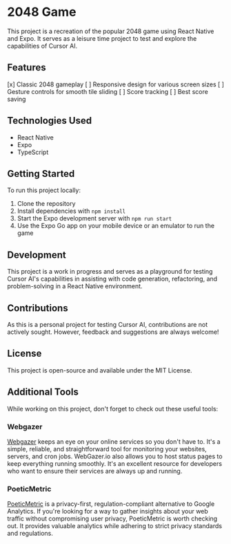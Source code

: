 # 2048 Game

This project is a recreation of the popular 2048 game using React Native and Expo. It serves as a leisure time project to test and explore the capabilities of Cursor AI.

## Features

[x] Classic 2048 gameplay
[ ] Responsive design for various screen sizes
[ ] Gesture controls for smooth tile sliding
[ ] Score tracking
[ ] Best score saving

## Technologies Used

- React Native
- Expo
- TypeScript

## Getting Started

To run this project locally:

1. Clone the repository
2. Install dependencies with `npm install`
3. Start the Expo development server with `npm run start`
4. Use the Expo Go app on your mobile device or an emulator to run the game

## Development

This project is a work in progress and serves as a playground for testing Cursor AI's capabilities in assisting with code generation, refactoring, and problem-solving in a React Native environment.

## Contributions

As this is a personal project for testing Cursor AI, contributions are not actively sought. However, feedback and suggestions are always welcome!

## License

This project is open-source and available under the MIT License.


## Additional Tools

While working on this project, don't forget to check out these useful tools:

### Webgazer

[Webgazer](https://webgazer.io) keeps an eye on your online services so you don't have to. It's a simple, reliable, and straightforward tool for monitoring your websites, servers, and cron jobs. WebGazer.io also allows you to host status pages to keep everything running smoothly. It's an excellent resource for developers who want to ensure their services are always up and running.

### PoeticMetric

[PoeticMetric](https://poeticmetric.com) is a privacy-first, regulation-compliant alternative to Google Analytics. If you're looking for a way to gather insights about your web traffic without compromising user privacy, PoeticMetric is worth checking out. It provides valuable analytics while adhering to strict privacy standards and regulations.



